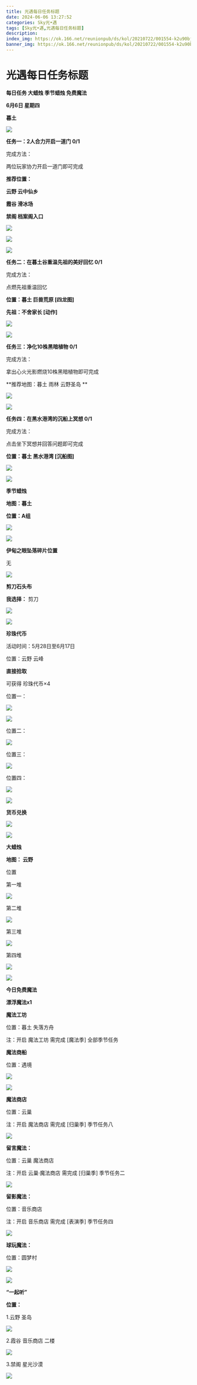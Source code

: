 ```yaml
---
title: 光遇每日任务标题
date: 2024-06-06 13:27:52
categories: Sky光•遇
tags: [Sky光•遇,光遇每日任务标题]
description: 
index_img: https://ok.166.net/reunionpub/ds/kol/20210722/001554-k2u90bj7ay.png?imageView&thumbnail=600x0&type=jpg
banner_img: https://ok.166.net/reunionpub/ds/kol/20210722/001554-k2u90bj7ay.png?imageView&thumbnail=600x0&type=jpg
---
```

# 光遇每日任务标题
**每日任务 大蜡烛 季节蜡烛 免费魔法**

 **6月6日 星期四**

 **暮土**

![](https://img.166.net/reunionpub/ds/kol_server/20240606/003626-0h3fr78tei.jpeg)

 **任务一：2人合力开启一道门 0/1**

完成方法：

两位玩家协力开启一道门即可完成

 **推荐位置：**

 **云野 云中仙乡**

 **霞谷 滑冰场**

 **禁阁 档案阁入口**

![](https://img.166.net/reunionpub/ds/kol_server/20240606/000411-qdk4raioep.jpg)

![](https://img.166.net/reunionpub/ds/kol_server/20240606/000416-nb8yvqpuze.jpg)

![](https://img.166.net/reunionpub/ds/kol_server/20240606/000421-tofr214pbd.jpg)

 **任务二：在暮土谷重温先祖的美好回忆 0/1**

完成方法：

点燃先祖重温回忆

 **位置：暮土 巨兽荒原 [四龙图]**

 **先祖：不舍家长 [动作]**

![](https://img.166.net/reunionpub/ds/kol_server/20240606/000517-qyve1ctgw7.jpeg)

![](https://img.166.net/reunionpub/ds/kol_server/20240606/000527-mr7fl6pycw.jpeg)

 **任务三：净化10株黑暗植物 0/1**

完成方法：

拿出心火光影燃烧10株黑暗植物即可完成

 **推荐地图：暮土 雨林 云野圣岛  **

![](https://img.166.net/reunionpub/ds/kol_server/20240606/000553-ro07v1gfqy.jpg)

![](https://img.166.net/reunionpub/ds/kol_server/20240606/000559-gnrvz7qec9.jpeg)

 **任务四：在黑水港湾的沉船上冥想 0/1**

完成方法：

点击坐下冥想并回答问题即可完成

 **位置：暮土 黑水港湾 [沉船图]**

![](https://img.166.net/reunionpub/ds/kol_server/20240606/000628-3y7v4ujpqd.png)

![](https://img.166.net/reunionpub/ds/kol/20240127/072230-kr6zdftygs.png)

 **季节蜡烛**

 **地图：暮土**

 **位置：A组**

![](https://img.166.net/reunionpub/ds/kol_server/20240605/235207-qjwas6imol.jpg)

![](https://img.166.net/reunionpub/ds/kol/20240127/072300-y4gsrkwvcm.png)

 **伊甸之眼坠落碎片位置**

无

![](https://img.166.net/reunionpub/ds/kol/20240127/072300-y4gsrkwvcm.png)

 **剪刀石头布**

 **我选择：** 剪刀

![](https://img.166.net/reunionpub/ds/kol_server/20240606/003805-mjpao6fsrd.jpeg)

![](https://img.166.net/reunionpub/ds/kol/20240127/072300-y4gsrkwvcm.png)

 **珍珠代币**

活动时间：5月28日至6月17日

位置：云野 云峰

 **直接拾取**

可获得 珍珠代币×4

位置一：

![](https://img.166.net/reunionpub/ds/kol_server/20240606/002838-hd2srwulv9.jpeg)

![](https://img.166.net/reunionpub/ds/kol_server/20240606/002850-5gbe6q7m21.jpeg)

位置二：

![](https://img.166.net/reunionpub/ds/kol_server/20240606/002905-5mz2bwerak.jpeg)

位置三：

![](https://img.166.net/reunionpub/ds/kol_server/20240606/002917-0azf8qiecp.jpeg)

位置四：

![](https://img.166.net/reunionpub/ds/kol_server/20240606/003005-woihzq0yk6.jpeg)

![](https://img.166.net/reunionpub/ds/kol_server/20240606/003012-v4iylsb6rf.jpeg)

 **货币兑换**

![](https://img.166.net/reunionpub/ds/kol_server/20240528/021039-y23skowqvz.jpeg)

![](https://img.166.net/reunionpub/ds/kol/20240127/072300-y4gsrkwvcm.png)

 **大蜡烛**

 **地图： 云野**

位置

第一堆

![](https://img.166.net/reunionpub/ds/kol_server/20240605/235351-hu3zcoswfy.jpg)

第二堆

![](https://img.166.net/reunionpub/ds/kol_server/20240605/235357-u2gij4d1b0.jpg)

第三堆

![](https://img.166.net/reunionpub/ds/kol_server/20240605/235402-e482i39rbj.jpg)

第四堆

![](https://img.166.net/reunionpub/ds/kol_server/20240605/235408-o0uf34zslr.jpg)

 **![](https://img.166.net/reunionpub/ds/kol/20231014/004048-gyt2imp830.png)**

 **今日免费魔法**

 **漂浮魔法x1**

 **魔法工坊**

位置：暮土 失落方舟

注：开启 魔法工坊 需完成 [魔法季] 全部季节任务

 **魔法商船**

位置：遇境

 **![](https://img.166.net/reunionpub/ds/kol/20231014/004605-qmuiowanf4.png)**

![](https://img.166.net/reunionpub/ds/kol_server/20240605/235446-bqkjdn2s6r.jpg)

 **魔法商店**

位置：云巢

注：开启 魔法商店 需完成 [归巢季] 季节任务八

![](https://img.166.net/reunionpub/ds/kol_server/20240605/235437-8fcr4jh5nz.jpg)

 **留言魔法：**

位置：云巢 魔法商店

注：开启 云巢·魔法商店 需完成 [归巢季] 季节任务二

![](https://img.166.net/reunionpub/ds/kol/20240104/233540-rs5n8klws2.jpg)

 **留影魔法：**

位置：音乐商店

注：开启 音乐商店 需完成 [表演季] 季节任务四

![](https://img.166.net/reunionpub/ds/kol/20240428/232643-hrkcnvb1jq.jpeg)

 **球玩魔法：**

位置：圆梦村

 **![](https://img.166.net/reunionpub/ds/kol/20231014/005022-4hnlvzm7iu.png)**

 **![](https://img.166.net/reunionpub/ds/kol/20231220/070757-w9oeg612sl.png)**

 **“一起听”**

 **位置：**

1.云野 圣岛

**![](https://img.166.net/reunionpub/ds/kol/20231220/071109-so6aef3jyr.jpeg)**

2.霞谷 音乐商店 二楼

**![](https://img.166.net/reunionpub/ds/kol/20231220/071120-naym3f5u4g.jpeg)**

3.禁阁 星光沙漠

 **![](https://img.166.net/reunionpub/ds/kol/20231220/071136-p6b05krfu4.png)**

